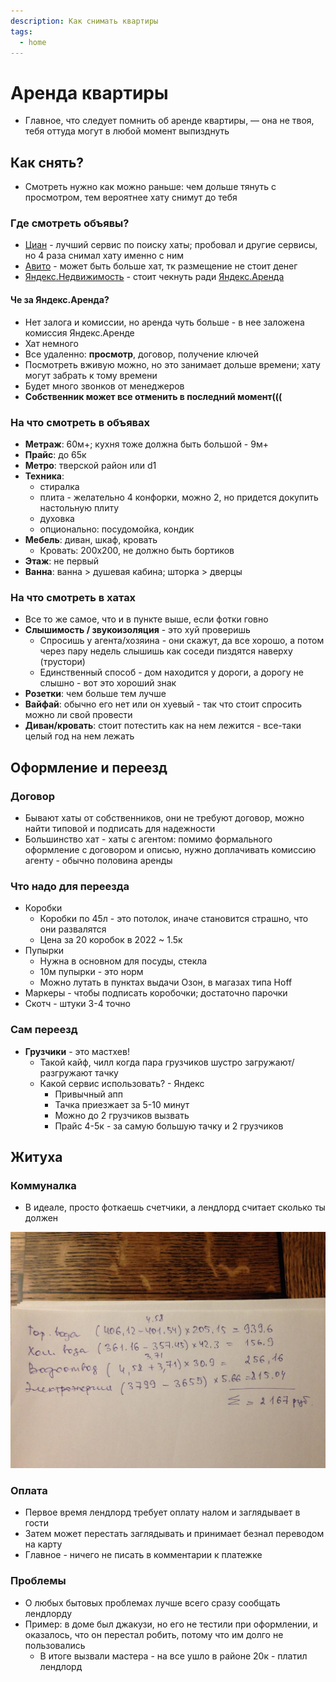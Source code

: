 ```yaml
---
description: Как снимать квартиры
tags:
  - home
---
```


# Аренда квартиры

- Главное, что следует помнить об аренде квартиры, — она не твоя, тебя оттуда могут в любой момент выпизднуть

## Как снять?

- Смотреть нужно как можно раньше: чем дольше тянуть с просмотром, тем вероятнее хату снимут до тебя

### Где смотреть объявы?

- [Циан](https://www.cian.ru/) - лучший сервис по поиску хаты; пробовал и другие сервисы, но 4 раза снимал хату именно с
  ним
- [Авито](https://www.avito.ru/) - может быть больше хат, тк размещение не стоит денег
- [Яндекс.Недвижимость](https://realty.yandex.ru/) - стоит чекнуть ради [Яндекс.Аренда](https://arenda.yandex.ru/)

#### Че за Яндекс.Аренда?

- Нет залога и комиссии, но аренда чуть больше - в нее заложена комиссия Яндекс.Аренде
- Хат немного
- Все удаленно: **просмотр**, договор, получение ключей
- Посмотреть вживую можно, но это занимает дольше времени; хату могут забрать к тому времени
- Будет много звонков от менеджеров
- **Собственник может все отменить в последний момент(((**

### На что смотреть в объявах

- **Метраж**: 60м+; кухня тоже должна быть большой - 9м+
- **Прайс**: до 65к
- **Метро**: тверской район или d1
- **Техника**:
    - стиралка
    - плита - желательно 4 конфорки, можно 2, но придется докупить настольную плиту
    - духовка
    - опционально: посудомойка, кондик
- **Мебель**: диван, шкаф, кровать
    - Кровать: 200х200, не должно быть бортиков
- **Этаж**: не первый
- **Ванна**: ванна > душевая кабина; шторка > дверцы

### На что смотреть в хатах

- Все то же самое, что и в пункте выше, если фотки говно
- **Слышимость / звукоизоляция** - это хуй проверишь
    - Спросишь у агента/хозяина - они скажут, да все хорошо, а потом через пару недель слышишь как соседи пиздятся
      наверху (трустори)
    - Единственный способ - дом находится у дороги, а дорогу не слышно - вот это хороший знак
- **Розетки**: чем больше тем лучше
- **Вайфай**: обычно его нет или он хуевый - так что стоит спросить можно ли свой провести
- **Диван/кровать**: стоит потестить как на нем лежится - все-таки целый год на нем лежать

## Оформление и переезд

### Договор

- Бывают хаты от собственников, они не требуют договор, можно найти типовой и подписать для надежности
- Большинство хат - хаты с агентом: помимо формального оформление с договором и описью, нужно доплачивать комиссию
  агенту - обычно
  половина аренды

### Что надо для переезда

- Коробки
    - Коробки по 45л - это потолок, иначе становится страшно, что они развалятся
    - Цена за 20 коробок в 2022 ~ 1.5к
- Пупырки
    - Нужна в основном для посуды, стекла
    - 10м пупырки - это норм
    - Можно лутать в пунктах выдачи Озон, в магазах типа Hoff
- Маркеры - чтобы подписать коробочки; достаточно парочки
- Скотч - штуки 3-4 точно

### Сам переезд

- **Грузчики** - это мастхев!
    - Такой кайф, чилл когда пара грузчиков шустро загружают/разгружают тачку
    - Какой сервис использовать? - Яндекс
        - Привычный апп
        - Тачка приезжает за 5-10 минут
        - Можно до 2 грузчиков вызвать
        - Прайс 4-5к - за самую большую тачку и 2 грузчиков

## Житуха

### Коммуналка

- В идеале, просто фоткаешь счетчики, а лендлорд считает сколько ты должен

![Коммунальные платежи](bills.jpg)

### Оплата

- Первое время лендлорд требует оплату налом и заглядывает в гости
- Затем может перестать заглядывать и принимает безнал переводом на карту
- Главное - ничего не писать в комментарии к платежке

### Проблемы

- О любых бытовых проблемах лучше всего сразу сообщать лендлорду
- Пример: в доме был джакузи, но его не тестили при оформлении, и оказалось, что он перестал робить, потому что им долго
  не пользовались
    - В итоге вызвали мастера - на все ушло в районе 20к - платил лендлорд
